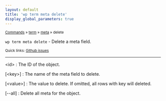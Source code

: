 ```yaml
---
layout: default
title: 'wp term meta delete'
display_global_parameters: true
---
```


<small>[Commands](/commands/) &raquo; [term](/commands/term/) &raquo; [meta](/commands/term/meta/) &raquo; delete</small>

`wp term meta delete` - Delete a meta field.

<small>Quick links: <a href="https://github.com/wp-cli/wp-cli/issues?q=is%3Aopen+label%3Acommand%3Aterm-meta-delete+sort%3Aupdated-desc">Github issues</a></small>

<hr />

&lt;id&gt;
: The ID of the object.

[&lt;key&gt;]
: The name of the meta field to delete.

[&lt;value&gt;]
: The value to delete. If omitted, all rows with key will deleted.

[\--all]
: Delete all meta for the object.



